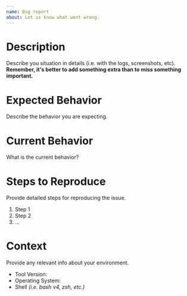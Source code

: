 ```yaml
---
name: Bug report
about: Let us know what went wrong.
---
```


# Description

Describe you situation in details (i.e. with the logs, screenshots, etc). \
**Remember, it's better to add something extra than to miss something
important.**

# Expected Behavior

Describe the behavior you are expecting.

# Current Behavior

What is the current behavior?

# Steps to Reproduce

Provide detailed steps for reproducing the issue.

1. Step 1
2. Step 2
3. ...

# Context

Provide any relevant info about your environment.

* Tool Version:
* Operating System:
* Shell *(i.e. bash v4, zsh, etc.)*

